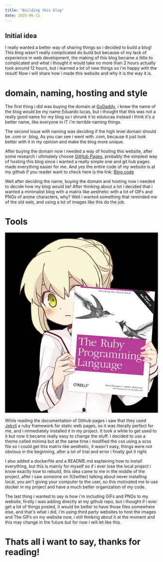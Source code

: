 ```yaml
---
title: "Building this blog"
date: 2025-06-11
---
```



## Initial idea

I really wanted a better way of sharing things so i decided to build a blog!
This blog wasn't really complicated do build but because of my lack of experience
in web development, the making of this blog became a little to complicated and what
i thought it would take no more than 2 hours actually took around 12 hours, but i learned
a lot of new things so i'm happy with the result!
Now i will share how i made this website and why it is the way it is. 

# domain, naming, hosting and style

The first thing i did was buying the domain at [GoDaddy](https://www.godaddy.com/),
i knew the name of the blog would be my name Eduardo lucas, but i thought that this was not
a really good name for my blog so i shrunk it to edulucas instead i think it's a better name,
like everyone in IT i'm terrible naming things.

The second issue with naming was deciding if the high level domain should be .com or .blog,
As you can see i went with .com, because it just look better with it in my opinion and make
the blog more unique.

After buying the domain now i needed a way of hosting this website, after some research
i ultimately choose [GitHub Pages](https://pages.github.com/), probably the simplest way of hosting
this blog since i wanted a really simple one and git hub pages made everything easier for me.
And yes the entire code of my website is at my github if you reader want to check here is the link:
[Blog code](https://github.com/FunciHead/edulucas.com)

Well after deciding the name, buying the domain and hosting now i needed to decide how my blog would be!
After thinking about a lot i decided that i wanted a minimalist blog with a matrix like aesthetic with a lot of GIFs and PNGs of
anime characters, why? Well i wanted something that reminded me of the old web, and using a lot of images like this
do the job.

# Tools

<img src="/assets/images/2025-06-11-Building-this-blog/Saber_Alter_Ruby.png"/>

While reading the documentation of Github pages i saw that they used [Jekyll](https://jekyllrb.com/) a ruby framework
for static web pages, so it was literally perfect for me, and i immediately installed it in my project.
It took a while to get used to it but now it became really easy to change the stuff.
I decided to use a theme called minima but at the same time i modified the css using a scss file so i could
get this matrix like aesthetic, it wasn't easy, things were not obvious in the beginning,
after a lot of trial and error i finally got it right.

I also added a dockerfile and a README.md explaining how to install everything, but
this is mainly for myself so if i ever lose the local project
i know exactly how to rebuild, this idea came to me in the middle of the project, after
i saw someone on X(twitter) talking about never installing local, you ain't giving your computer
to the user, so this motivated me to use docker in my project and have a much better organization of my code.

The last thing i wanted to say is how i'm including GIFs and PNGs to my website, firstly i was adding directly
at my github repo, but i thought if i ever get a lot of things posted, it would be better to have those files
somewhere else, and that's what i did, i'm using third party websites to host the images and The GIFs on my website now,
i still thinking about it at the moment and this may change in the future but for now i will let like this.

# Thats all i want to say, thanks for reading!